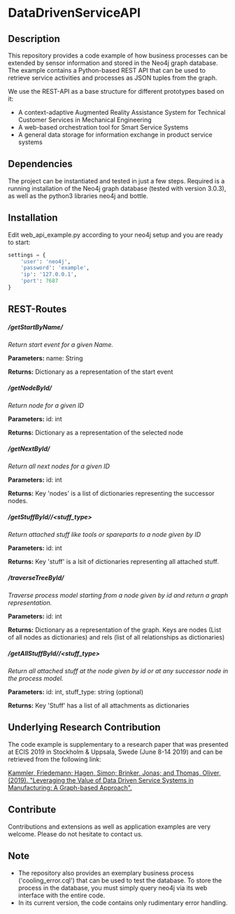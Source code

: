 # DataDrivenServiceAPI

## Description

This repository provides a code example of how business processes can be extended by sensor information and stored in the Neo4j graph database. The example contains a Python-based REST API that can be used to retrieve service activities and processes as JSON tuples from the graph.

We use the REST-API as a base structure for different prototypes based on it:

- A context-adaptive Augmented Reality Assistance System for Technical Customer Services in Mechanical Engineering
- A web-based orchestration tool for Smart Service Systems
- A general data storage for information exchange in product service systems

## Dependencies

The project can be instantiated and tested in just a few steps. Required is a running installation of the Neo4j graph database (tested with version 3.0.3), as well as the python3 libraries neo4j and bottle.

## Installation

Edit web_api_example.py according to your neo4j setup and you are ready to start:

```python
settings = {
    'user': 'neo4j',
    'password': 'example',
    'ip': '127.0.0.1',
    'port': 7687
}
```

## REST-Routes

##### /getStartByName/<name>
    
*Return start event for a given Name.*
    
 **Parameters:** name: String

 **Returns:** Dictionary as a representation of the start event
    
##### /getNodeById/<id>

*Return node for a given ID*

**Parameters:** id: int

**Returns:** Dictionary as a representation of the selected node

##### /getNextById/<id>

*Return all next nodes for a given ID*
    
**Parameters:** id: int

**Returns:** Key 'nodes' is a list of dictionaries representing the successor nodes.

##### /getStuffById/<id>/<stuff_type>
    
*Return attached stuff like tools or spareparts to a node given by ID*   
    
**Parameters:** id: int
    
**Returns:** Key 'stuff' is a lsit of dictionaries representing all attached stuff.

##### /traverseTreeById/<id>

*Traverse process model starting from a node given by id and return a graph representation.*

**Parameters:** id: int

**Returns:** Dictionary as a representation of the graph. Keys are nodes (List of all nodes as dictionaries) and rels (list of all relationships as dictionaries)

##### /getAllStuffById/<id>/<stuff_type>
    
*Return all attached stuff at the node given by id or at any successor node in the process model.*
    
**Parameters:** id: int, stuff_type: string (optional)

**Returns:** Key 'Stuff' has a list of all attachments as dictionaries

## Underlying Research Contribution

The code example is supplementary to a research paper that was presented at ECIS 2019 in Stockholm & Uppsala, Swede (June 8-14 2019) and can be retrieved from the following link:

[Kammler, Friedemann; Hagen, Simon; Brinker, Jonas; and Thomas, Oliver, (2019). "Leveraging the Value of Data Driven Service Systems in Manufacturing: A Graph-based Approach".](https://aisel.aisnet.org/ecis2019_rp/189)

## Contribute

Contributions and extensions as well as application examples are very welcome. Please do not hesitate to contact us.

## Note
- The repository also provides an exemplary business process ('cooling_error.cql') that can be used to test the database. To store the process in the database, you must simply query neo4j via its web interface with the entire code.
- In its current version, the code contains only rudimentary error handling.

